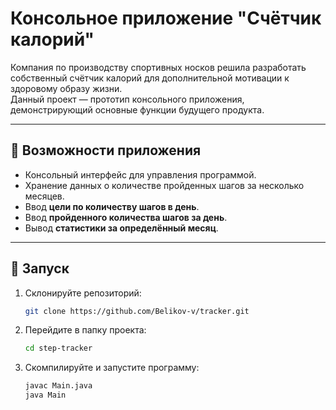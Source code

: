 # Консольное приложение "Счётчик калорий"

Компания по производству спортивных носков решила разработать собственный счётчик калорий для дополнительной мотивации к здоровому образу жизни.  
Данный проект — прототип консольного приложения, демонстрирующий основные функции будущего продукта.

---

## 📌 Возможности приложения
- Консольный интерфейс для управления программой.
- Хранение данных о количестве пройденных шагов за несколько месяцев.
- Ввод **цели по количеству шагов в день**.
- Ввод **пройденного количества шагов за день**.
- Вывод **статистики за определённый месяц**.

---

## 🚀 Запуск
1. Склонируйте репозиторий:
   ```bash
   git clone https://github.com/Belikov-v/tracker.git
   
2. Перейдите в папку проекта:
   ```bash
   cd step-tracker

3. Скомпилируйте и запустите программу:
   ```bash
   javac Main.java
   java Main

